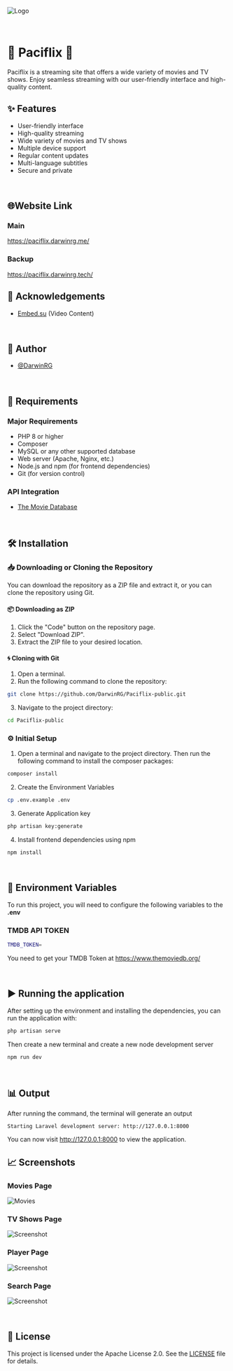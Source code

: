 ![Logo](public/logo.png)

&nbsp;

# 🌊 Paciflix 🍿

Paciflix is a streaming site that offers a wide variety of movies and TV shows. Enjoy seamless streaming with our user-friendly interface and high-quality content.

## ✨ Features

-   User-friendly interface
-   High-quality streaming
-   Wide variety of movies and TV shows
-   Multiple device support
-   Regular content updates
-   Multi-language subtitles
-   Secure and private

&nbsp;

## 🌐Website Link

### Main

https://paciflix.darwinrg.me/

### Backup

https://paciflix.darwinrg.tech/

## 🙏 Acknowledgements

-   [Embed.su](https://embed.su/) (Video Content)

    &nbsp;

## 🧑 Author

-   [@DarwinRG](https://github.com/DarwinRG)

&nbsp;

## 📒 Requirements

### Major Requirements

-   PHP 8 or higher
-   Composer
-   MySQL or any other supported database
-   Web server (Apache, Nginx, etc.)
-   Node.js and npm (for frontend dependencies)
-   Git (for version control)

### API Integration

-   [The Movie Database](https://www.themoviedb.org/)

&nbsp;

## 🛠️ Installation

### 📥 Downloading or Cloning the Repository

You can download the repository as a ZIP file and extract it, or you can clone the repository using Git.

#### 📦 Downloading as ZIP

1. Click the "Code" button on the repository page.
2. Select "Download ZIP".
3. Extract the ZIP file to your desired location.

#### 🌀 Cloning with Git

1. Open a terminal.
2. Run the following command to clone the repository:

```sh
git clone https://github.com/DarwinRG/Paciflix-public.git
```

3. Navigate to the project directory:

```sh
cd Paciflix-public
```

### ⚙️ Initial Setup

1. Open a terminal and navigate to the project directory. Then run the following command to install the composer packages:

```sh
composer install
```

2. Create the Environment Variables

```sh
cp .env.example .env
```

3. Generate Application key

```sh
php artisan key:generate
```

4. Install frontend dependencies using npm

```sh
npm install
```

&nbsp;

## 🔧 Environment Variables

To run this project, you will need to configure the following variables to the **.env**

### TMDB API TOKEN

```sh
TMDB_TOKEN=
```

You need to get your TMDB Token at https://www.themoviedb.org/

&nbsp;

## ▶️ Running the application

After setting up the environment and installing the dependencies, you can run the application with:

```sh
php artisan serve
```

Then create a new terminal and create a new node development server

```sh
npm run dev
```

&nbsp;

## 📊 Output

After running the command, the terminal will generate an output

```
Starting Laravel development server: http://127.0.0.1:8000
```

You can now visit http://127.0.0.1:8000 to view the application.

## 📈 Screenshots

### Movies Page

![Movies](public/ss_movies.jpeg)

### TV Shows Page

![Screenshot](public/ss_tv.jpeg)

### Player Page

![Screenshot](public/ss_player.jpeg)

### Search Page

![Screenshot](public/ss_search.jpeg)

&nbsp;

## 📜 License

This project is licensed under the Apache License 2.0. See the [LICENSE](LICENSE) file for details.
